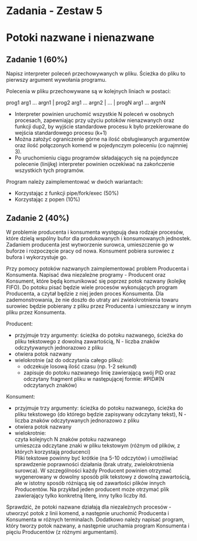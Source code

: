 # Zadania - Zestaw 5  
# Potoki nazwane i nienazwane  
## Zadanie 1 (60%)  
Napisz interpreter poleceń przechowywanych w pliku. Ścieżka do pliku to pierwszy argument wywołania programu.  
  
Polecenia w pliku przechowywane są w kolejnych liniach w postaci:   
  
prog1 arg1 ... argn1 | prog2 arg1 ... argn2 | ... | progN arg1 ... argnN  
  
- Interpreter powinien uruchomić wszystkie N poleceń w osobnych procesach, zapewniając przy użyciu potoków nienazwanych oraz funkcji dup2, by wyjście standardowe procesu k było przekierowane do wejścia standardowego procesu (k+1)  
- Można założyć ograniczenie górne na ilość obsługiwanych argumentów oraz ilość połączonych komend w pojedynczym poleceniu (co najmniej 3).  
- Po uruchomieniu ciągu programów składających się na pojedyncze polecenie (linijkę) interpreter powinien oczekiwać na zakończenie wszystkich tych programów.  
  
Program należy zaimplementować w dwóch wariantach:  
- Korzystając z funkcji pipe/fork/exec (50%)  
- Korzystając z popen (10%)  
## Zadanie 2 (40%)
W problemie producenta i konsumenta występują dwa rodzaje procesów, które dzielą wspólny bufor dla produkowanych i konsumowanych   jednostek. Zadaniem producenta jest wytworzenie surowca, umieszczenie go w buforze i rozpoczęcie pracy od nowa. Konsument pobiera   surowiec z bufora i wykorzystuje go.  
  
Przy pomocy potoków nazwanych zaimplementować problem Producenta i Konsumenta. Napisać dwa niezależne programy - Producent oraz   Konsument, które będą komunikować się poprzez potok nazwany (kolejkę FIFO). Do potoku pisać będzie wiele procesów wykonujących program   Producenta, a czytał będzie z niej jeden proces Konsumenta. Dla zademonstrowania, że nie doszło do utraty ani zwielokrotnienia towaru   surowiec będzie pobierany z pliku przez Producenta i umieszczany w innym pliku przez Konsumenta.  
  
Producent:  
  
- przyjmuje trzy argumenty: ścieżka do potoku nazwanego, ścieżka do pliku tekstowego z dowolną zawartością, N - liczba znaków   odczytywanych jednorazowo z pliku  
- otwiera potok nazwany  
- wielokrotnie (aż do odczytania całego pliku):  
  - odczekuje losową ilość czasu (np. 1-2 sekund)  
  - zapisuje do potoku nazwanego linię zawierającą swój PID oraz odczytany fragment pliku w następującej formie: #PID#(N odczytanych znaków)   
  
Konsument:  
  
- przyjmuje trzy argumenty: ścieżka do potoku nazwanego, ścieżka do pliku tekstowego (do którego będzie zapisywany odczytany tekst), N -   liczba znaków odczytywanych jednorazowo z pliku  
- otwiera potok nazwany  
- wielokrotnie:  
czyta kolejnych N znaków potoku nazwanego  
umieszcza odczytane znaki w pliku tekstowym (różnym od plików, z których korzystają producenci)  
Pliki tekstowe powinny być krótkie (na 5-10 odczytów) i umożliwiać sprawdzenie poprawności działania (brak utraty, zwielokrotnienia   surowca). W szczególności każdy Producent powinien otrzymać wygenerowany w dowolny sposób plik tekstowy z dowolną zawartością, ale w   istotny sposób różniącą się od zawartości plików innych Producentów. Na przykład jeden producent może otrzymać plik zawierający tylko   konkretną literę, inny tylko liczby itd.   
  
Sprawdzić, że potoki nazwane działają dla niezależnych procesów - utworzyć potok z linii komend, a następnie uruchomić Producenta i   Konsumenta w różnych terminalach. Dodatkowo należy napisać program, który tworzy potok nazwany, a następnie uruchamia program Konsumenta   i pięciu Producentów (z różnymi argumentami).  
